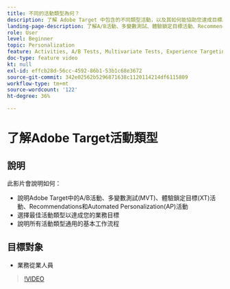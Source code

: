 ```yaml
---
title: 不同的活動類型為何？
description: 了解 Adobe Target 中包含的不同類型活動，以及其如何能協助您達成目標。觀看此影片以了解 A/B 活動、多變數測試 (MVT)、體驗鎖定 (XT) 活動、建議和自動個人化 (AP) 活動的基礎。
landing-page-description: 了解A/B活動、多變數測試、體驗鎖定目標活動、Recommendations和Automated Personalization活動的基本知識。
role: User
level: Beginner
topic: Personalization
feature: Activities, A/B Tests, Multivariate Tests, Experience Targeting, Recommendations, Automated Personalization, Visual Experience Composer (VEC)
doc-type: feature video
kt: null
exl-id: effcb28d-56cc-4592-86b1-53b1c68e3672
source-git-commit: 342e02562b5296871638c1120114214df6115809
workflow-type: tm+mt
source-wordcount: '122'
ht-degree: 36%

---
```


# 了解Adobe Target活動類型

## 說明

此影片會說明如何：

* 說明Adobe Target中的A/B活動、多變數測試(MVT)、體驗鎖定目標(XT)活動、Recommendations和Automated Personalization(AP)活動
* 選擇最佳活動類型以達成您的業務目標
* 說明所有活動類型通用的基本工作流程

## 目標對象

* 業務從業人員

>[!VIDEO](https://video.tv.adobe.com/v/17386/?quality=12)
